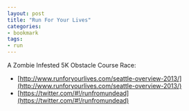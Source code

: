 ```yaml
---
layout: post
title: "Run For Your Lives"
categories:
- bookmark
tags:
- run
---
```

A Zombie Infested 5K Obstacle Course Race: 
* [http://www.runforyourlives.com/seattle-overview-2013/](http://www.runforyourlives.com/seattle-overview-2013/)
* [https://twitter.com/#!/runfromundead](https://twitter.com/#!/runfromundead)

